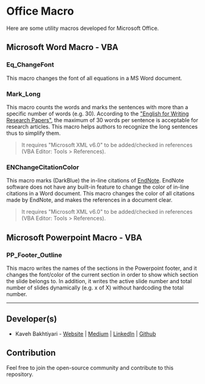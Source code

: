 # Office Macro
Here are some utility macros developed for Microsoft Office.

## Microsoft Word Macro - VBA
### Eq_ChangeFont
This macro changes the font of all equations in a MS Word document.

### Mark_Long
This macro counts the words and marks the sentences with more than a specific number of words (e.g. 30). According to the ["English for Writing Research Papers"](http://dx.doi.org/10.1007/978-1-4419-7922-3), the maximum of 30 words per sentence is acceptable for research articles. This macro helps authors to recognize the long sentences thus to simplify them.

> It requires "Microsoft XML v6.0" to be added/checked in references (VBA Editor: Tools > References).
 
### ENChangeCitationColor
This macro marks (DarkBlue) the in-line citations of [EndNote](http://www.endnote.com/).
EndNote software does not have any built-in feature to change the color of in-line citations in a Word document. This macro changes the color of all citations made by EndNote, and makes the references in a document clear.

> It requires "Microsoft XML v6.0" to be added/checked in references (VBA Editor: Tools > References).

## Microsoft Powerpoint Macro - VBA
### PP_Footer_Outline
This macro writes the names of the sections in the Powerpoint footer, and it changes the font/color of the current section in order to show which section the slide belongs to. In addition, it writes the active slide number and total number of slides dynamically (e.g. x of X) without hardcoding the total number.

___
## Developer(s)
- Kaveh Bakhtiyari - [Website](http://bakhtiyari.com) | [Medium](https://medium.com/@bakhtiyari)
  | [LinkedIn](https://www.linkedin.com/in/bakhtiyari) | [Github](https://github.com/kavehbc)

## Contribution
Feel free to join the open-source community and contribute to this repository.
